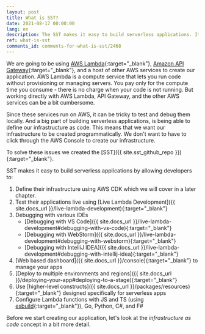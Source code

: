 ```yaml
---
layout: post
title: What is SST?
date: 2021-08-17 00:00:00
lang: en
description: The SST makes it easy to build serverless applications. It's based on AWS CDK and allows developers to test their applications live.
ref: what-is-sst
comments_id: comments-for-what-is-sst/2468
---
```


We are going to be using [AWS Lambda](https://aws.amazon.com/lambda/){:target="_blank"}, [Amazon API Gateway](https://aws.amazon.com/api-gateway/){:target="_blank"}, and a host of other AWS services to create our application. AWS Lambda is a compute service that lets you run code without provisioning or managing servers. You pay only for the compute time you consume - there is no charge when your code is not running. But working directly with AWS Lambda, API Gateway, and the other AWS services can be a bit cumbersome.

Since these services run on AWS, it can be tricky to test and debug them locally. And a big part of building serverless applications, is being able to define our infrastructure as code. This means that we want our infrastructure to be created programmatically. We don't want to have to click through the AWS Console to create our infrastructure.

To solve these issues we created the [SST]({{ site.sst_github_repo }}){:target="_blank"}.

SST makes it easy to build serverless applications by allowing developers to:

1. Define their infrastructure using AWS CDK which we will cover in a later chapter.
2. Test their applications live using [Live Lambda Development]({{ site.docs_url }}/live-lambda-development){:target="_blank"}
3. Debugging with various IDEs
   - [Debugging with VS Code]({{ site.docs_url }}/live-lambda-development#debugging-with-vs-code){:target="_blank"}
   - [Debugging with WebStorm]({{ site.docs_url }}/live-lambda-development#debugging-with-webstorm){:target="_blank"}
   - [Debugging with IntelliJ IDEA]({{ site.docs_url }}/live-lambda-development#debugging-with-intellij-idea){:target="_blank"}
4. [Web based dashboard]({{ site.docs_url }}/console){:target="_blank"} to manage your apps
5. [Deploy to multiple environments and regions]({{ site.docs_url }}/deploying-your-app#deploying-to-a-stage){:target="_blank"}
6. Use [higher-level constructs]({{ site.docs_url }}/packages/resources){:target="_blank"} designed specifically for serverless apps
7. Configure Lambda functions with JS and TS (using [esbuild](https://esbuild.github.io/){:target="_blank"}), Go, Python, C#, and F#

Before we start creating our application, let's look at the _infrastructure as code_ concept in a bit more detail.
